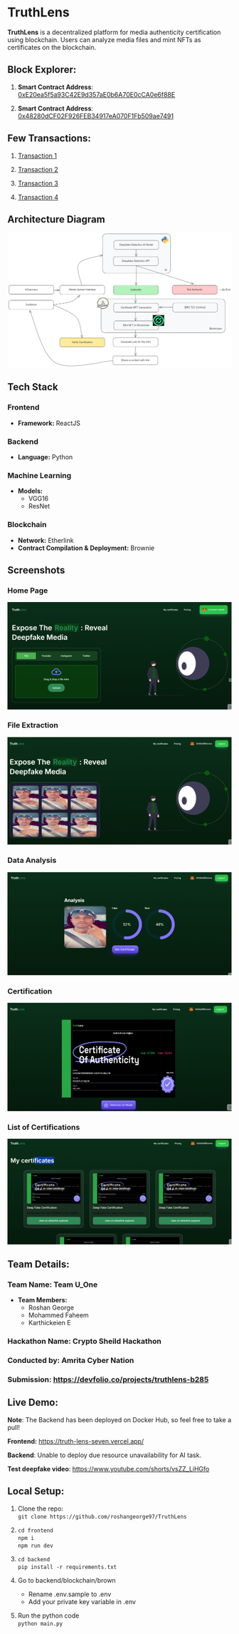 # TruthLens

**TruthLens** is a decentralized platform for media authenticity certification using blockchain. Users can analyze media files and mint NFTs as certificates on the blockchain.

## Block Explorer:

1. **Smart Contract Address**: [0xE20ea5f5a93C42E9d357aE0b6A70E0cCA0e6f88E](https://testnet.explorer.etherlink.com/address/0xE20ea5f5a93C42E9d357aE0b6A70E0cCA0e6f88E)

2. **Smart Contract Address**: [0x48280dCF02F926FEB34917eA070F1Fb509ae7491](https://testnet.explorer.etherlink.com/address/0x48280dCF02F926FEB34917eA070F1Fb509ae7491)

## Few Transactions:

1. [Transaction 1](https://testnet.explorer.etherlink.com/tx/0xbf4999bcbc96019a38bc1ff01550320f3261025477831cdda035650e0454223a)

2. [Transaction 2](https://testnet.explorer.etherlink.com/tx/0xb2f97e9b7926a52185fda4f1109342a21e37e062eb25e3f304982ac5abf9054f)

3. [Transaction 3](https://testnet.explorer.etherlink.com/tx/0xb249886cf362887598555de297b787c6ea80eba08990f31c919ecbca48d003b2)

4. [Transaction 4](https://testnet.explorer.etherlink.com/tx/0xb0ea7ee460d26a5712227e8229d5bcd6e9d61329a7fbe743d93e78fb9e6ab201)

## Architecture Diagram

![Architecture Diagram](./images/arch_t.png)

## Tech Stack

### Frontend
- **Framework:** ReactJS

### Backend
- **Language:** Python

### Machine Learning
- **Models:**
  - VGG16
  - ResNet

### Blockchain
- **Network:** Etherlink
- **Contract Compilation & Deployment:** Brownie

## Screenshots

### Home Page
![Home Page](/images/home_t.png)

### File Extraction
![File Extraction](./images/extract_t.png)

### Data Analysis
![Data Analysis](./images/analysis_t.png)

### Certification
![Certification](./images/cert_t.png)

### List of Certifications
![List of Certifications](./images/certs_t.png)

## Team Details:

### Team Name: Team U_One
- **Team Members:**
  - Roshan George
  - Mohammed Faheem
  - Karthickeien E

### Hackathon Name: Crypto Sheild Hackathon
### Conducted by: Amrita Cyber Nation
### Submission: https://devfolio.co/projects/truthlens-b285


## Live Demo:

**Note**: The Backend has been deployed on Docker Hub, so feel free to take a pull!

**Frontend:** https://truth-lens-seven.vercel.app/

**Backend**: Unable to deploy due resource unavailability for AI task.

**Test deepfake video**: https://www.youtube.com/shorts/vsZZ_LiHGfo

## Local Setup:

1. Clone the repo:<br>
   `git clone https://github.com/roshangeorge97/TruthLens`<br>

2. `cd frontend`<br>
   `npm i`<br>
   `npm run dev`<br>

3. `cd backend`<br>
   `pip install -r requirements.txt`<br>

4. Go to backend/blockchain/brown <br>
   - Rename .env.sample to .env <br>
   - Add your private key variable in .env<br>

5. Run the python code <br>
   `python main.py`<br>


